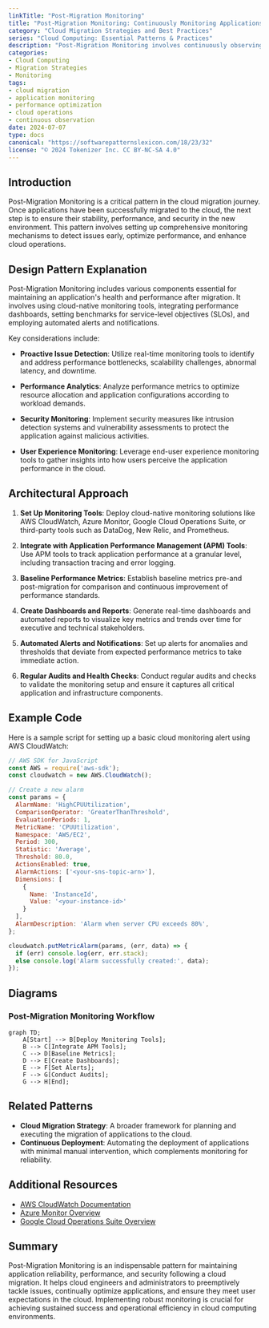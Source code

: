 ```yaml
---
linkTitle: "Post-Migration Monitoring"
title: "Post-Migration Monitoring: Continuously Monitoring Applications After Migration for Issues"
category: "Cloud Migration Strategies and Best Practices"
series: "Cloud Computing: Essential Patterns & Practices"
description: "Post-Migration Monitoring involves continuously observing applications after migrating to the cloud to detect, address, and optimize any potential issues that arise. This pattern ensures that the migration's success translates into operational efficiency and reliability in the new environment."
categories:
- Cloud Computing
- Migration Strategies
- Monitoring
tags:
- cloud migration
- application monitoring
- performance optimization
- cloud operations
- continuous observation
date: 2024-07-07
type: docs
canonical: "https://softwarepatternslexicon.com/18/23/32"
license: "© 2024 Tokenizer Inc. CC BY-NC-SA 4.0"
---
```


## Introduction

Post-Migration Monitoring is a critical pattern in the cloud migration journey. Once applications have been successfully migrated to the cloud, the next step is to ensure their stability, performance, and security in the new environment. This pattern involves setting up comprehensive monitoring mechanisms to detect issues early, optimize performance, and enhance cloud operations.

## Design Pattern Explanation

Post-Migration Monitoring includes various components essential for maintaining an application's health and performance after migration. It involves using cloud-native monitoring tools, integrating performance dashboards, setting benchmarks for service-level objectives (SLOs), and employing automated alerts and notifications.

Key considerations include:

- **Proactive Issue Detection**: Utilize real-time monitoring tools to identify and address performance bottlenecks, scalability challenges, abnormal latency, and downtime.
  
- **Performance Analytics**: Analyze performance metrics to optimize resource allocation and application configurations according to workload demands.
  
- **Security Monitoring**: Implement security measures like intrusion detection systems and vulnerability assessments to protect the application against malicious activities.

- **User Experience Monitoring**: Leverage end-user experience monitoring tools to gather insights into how users perceive the application performance in the cloud.

## Architectural Approach

1. **Set Up Monitoring Tools**: Deploy cloud-native monitoring solutions like AWS CloudWatch, Azure Monitor, Google Cloud Operations Suite, or third-party tools such as DataDog, New Relic, and Prometheus.

2. **Integrate with Application Performance Management (APM) Tools**: Use APM tools to track application performance at a granular level, including transaction tracing and error logging.

3. **Baseline Performance Metrics**: Establish baseline metrics pre-and post-migration for comparison and continuous improvement of performance standards.

4. **Create Dashboards and Reports**: Generate real-time dashboards and automated reports to visualize key metrics and trends over time for executive and technical stakeholders.

5. **Automated Alerts and Notifications**: Set up alerts for anomalies and thresholds that deviate from expected performance metrics to take immediate action.

6. **Regular Audits and Health Checks**: Conduct regular audits and checks to validate the monitoring setup and ensure it captures all critical application and infrastructure components.

## Example Code

Here is a sample script for setting up a basic cloud monitoring alert using AWS CloudWatch:

```javascript
// AWS SDK for JavaScript
const AWS = require('aws-sdk');
const cloudwatch = new AWS.CloudWatch();

// Create a new alarm
const params = {
  AlarmName: 'HighCPUUtilization',
  ComparisonOperator: 'GreaterThanThreshold',
  EvaluationPeriods: 1,
  MetricName: 'CPUUtilization',
  Namespace: 'AWS/EC2',
  Period: 300,
  Statistic: 'Average',
  Threshold: 80.0,
  ActionsEnabled: true,
  AlarmActions: ['<your-sns-topic-arn>'],
  Dimensions: [
    {
      Name: 'InstanceId',
      Value: '<your-instance-id>'
    }
  ],
  AlarmDescription: 'Alarm when server CPU exceeds 80%',
};

cloudwatch.putMetricAlarm(params, (err, data) => {
  if (err) console.log(err, err.stack);
  else console.log('Alarm successfully created:', data);
});
```

## Diagrams

### Post-Migration Monitoring Workflow

```mermaid
graph TD;
    A[Start] --> B[Deploy Monitoring Tools];
    B --> C[Integrate APM Tools];
    C --> D[Baseline Metrics];
    D --> E[Create Dashboards];
    E --> F[Set Alerts];
    F --> G[Conduct Audits];
    G --> H[End];
```

## Related Patterns

- **Cloud Migration Strategy**: A broader framework for planning and executing the migration of applications to the cloud.
- **Continuous Deployment**: Automating the deployment of applications with minimal manual intervention, which complements monitoring for reliability.

## Additional Resources

- [AWS CloudWatch Documentation](https://docs.aws.amazon.com/cloudwatch/)
- [Azure Monitor Overview](https://docs.microsoft.com/en-us/azure/azure-monitor/)
- [Google Cloud Operations Suite Overview](https://cloud.google.com/products/operations)

## Summary

Post-Migration Monitoring is an indispensable pattern for maintaining application reliability, performance, and security following a cloud migration. It helps cloud engineers and administrators to preemptively tackle issues, continually optimize applications, and ensure they meet user expectations in the cloud. Implementing robust monitoring is crucial for achieving sustained success and operational efficiency in cloud computing environments.
